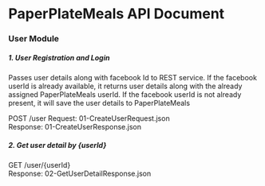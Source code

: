 PaperPlateMeals API Document
============================

### User Module

##### 1. User Registration and Login
Passes user details along with facebook Id to REST service. If the facebook userId is already available, it returns user details along with the already assigned PaperPlateMeals userId. If the facebook userId is not already present, it will save the user details to PaperPlateMeals

POST /user
Request: 01-CreateUserRequest.json  
Response: 01-CreateUserResponse.json  


##### 2. Get user detail by {userId}
GET /user/{userId}  
Response: 02-GetUserDetailResponse.json  
